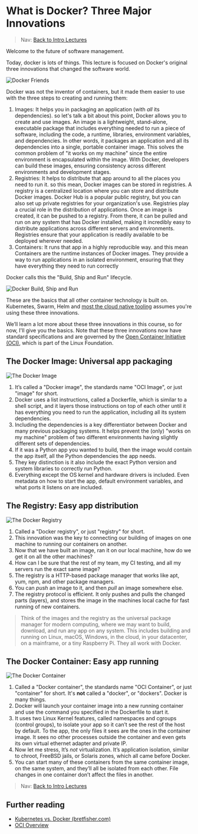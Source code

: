 # What is Docker? Three Major Innovations

> Nav: [Back to Intro Lectures](../README.md)

Welcome to the future of software management.

Today, docker is lots of things. This lecture is focused on Docker's original three innovations that changed the software world.

![Docker Friends](images/docker-friends.png)

Docker was not the inventor of containers, but it made them easier to use with the three steps to creating and running them:

1. Images: It helps you in packaging an application (with *all* its dependencies). so let's talk a bit about this point, Docker allows you to create and use images. An image is a lightweight, stand-alone, executable package that includes everything needed to run a piece of software, including the code, a runtime, libraries, environment variables, and dependencies. In other words, it packages an application and all its dependencies into a single, portable container image. This solves the common problem of "it works on my machine" since the entire environment is encapsulated within the image. With Docker, developers can build these images, ensuring consistency across different environments and development stages.
2. Registries: It helps to distribute that app around to all the places you need to run it. so this mean, Docker images can be stored in registries. A registry is a centralized location where you can store and distribute Docker images. Docker Hub is a popular public registry, but you can also set up private registries for your organization's use. Registries play a crucial role in the distribution of applications. Once an image is created, it can be pushed to a registry. From there, it can be pulled and run on any system that has Docker installed, making it incredibly easy to distribute applications across different servers and environments. Registries ensure that your application is readily available to be deployed wherever needed.
3. Containers: It runs that app in a highly reproducible way. and this mean Containers are the runtime instances of Docker images. They provide a way to run applications in an isolated environment, ensuring that they have everything they need to run correctly

Docker calls this the "Build, Ship and Run" lifecycle.

![Docker Build, Ship and Run](images/build-ship-run.excalidraw.png)

These are the basics that all other container technology is built on. Kubernetes, Swarm, Helm and [most the cloud native tooling](https://landscape.cncf.io/) assumes you're using these three innovations.

We’ll learn a lot more about these three innovations in this course, so for now, I'll give you the basics. Note that these three innovations now have standard specifications and are governed by the [Open Container Initiative (OCI)](https://opencontainers.org/about/overview/), which is part of the Linux Foundation.

## The Docker Image: Universal app packaging

![The Docker Image](images/image-basics.excalidraw.png)

1. It’s called a "Docker image", the standards name "OCI Image", or just "image" for short.
2. Docker uses a list instructions, called a Dockerfile, which is similar to a shell script, and it layers those instructions on top of each other until it has everything you need to run the application, including all its system dependencies.
3. Including the dependencies is a key differentiator between Docker and many previous packaging systems. It helps prevent the (only) "works on my machine" problem of two different environments having slightly different sets of dependencies.
4. If it was a Python app you wanted to build, then the image would contain the app itself, all the Python dependencies the app needs.
5. They key distinction is it also include the exact Python version and system libraries to correctly run Python.
6. Everything except the OS kernel and hardware drivers is included. Even metadata on how to start the app, default environment variables, and what ports it listens on are included.

## The Registry: Easy app distribution

![The Docker Registry](images/registry-basics.excalidraw.png)

1. Called a "Docker registry", or just "registry" for short.
1. This innovation was the key to connecting our building of images on one machine to running our containers on another.
1. Now that we have built an image, ran it on our local machine, how do we get it on all the other machines?
1. How can I be sure that the rest of my team, my CI testing, and all my servers run the exact same image?
1. The registry is a HTTP-based package manager that works like apt, yum, npm, and other package managers.
1. You can *push* an image to it, and then *pull* an image somewhere else.
1. The registry protocol is efficient. It only pushes and pulls the changed parts (layers), and stores the image in the machines local cache for fast running of new containers.

> Think of the images and the registry as the universal package manager for modern computing, where we may want to build, download, and run any app on any system. This includes building and running on Linux, macOS, Windows, in the cloud, in your datacenter, on a mainframe, or a tiny Raspberry Pi. They all work with Docker.

## The Docker Container: Easy app running

![The Docker Container](images/container-basics.excalidraw.png)

 1. Called a "Docker container", the standards name "OCI Container", or just "container" for short. It's **not** called a "docker", or "dockers". Docker is many things.
 2. Docker will launch your container image into a new running container and use the command you specified in the Dockerfile to start it.
 3. It uses two Linux Kernel features, called namespaces and cgroups (control groups), to isolate your app so it can’t see the rest of the host by default. To the app, the only files it sees are the ones in the container image. It sees no other processes outside the container and even gets its own virtual ethernet adapter and private IP.
 4. Now let me stress, It’s *not* virtualization. It’s application isolation, similar to chroot, FreeBSD jails, or Solaris zones, which all came before Docker.
 5. You can start many of these containers from the same container image, on the same system, and they’ll all be isolated from each other. File changes in one container don’t affect the files in another.

> Nav: [Back to Intro Lectures](../README.md)

## Further reading

- [Kubernetes vs. Docker (bretfisher.com)](https://www.bretfisher.com/kubernetes-vs-docker/)
- [OCI Overview](https://opencontainers.org/about/overview/)
